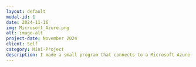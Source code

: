 ```yaml
---
layout: default
modal-id: 1
date: 2024-11-16
img: Microsoft_Azure.png
alt: image-alt
project-date: November 2024
client: Self
category: Mini-Project
description: I made a small program that connects to a Microsoft Azure project. It uses this connection to verify the Microsoft To-Do status of the current user (me) and if any tasks are incomplete it will not allow certain applications to be launched (ie:Steam)
---
```

